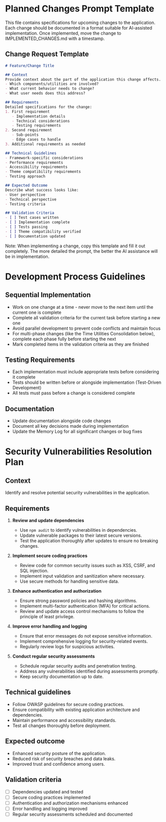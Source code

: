 # Planned Changes Prompt Template
This file contains specifications for upcoming changes to the application. Each change should be documented in a format suitable for AI-assisted implementation. Once implemented, move the change to IMPLEMENTED_CHANGES.md with a timestamp.

## Change Request Template
```markdown
# Feature/Change Title

## Context
Provide context about the part of the application this change affects.
- Which components/utilities are involved?
- What current behavior needs to change?
- What user needs does this address?

## Requirements
Detailed specifications for the change:
1. First requirement
   - Implementation details
   - Technical considerations
   - Testing requirements
2. Second requirement
   - Sub-points
   - Edge cases to handle
3. Additional requirements as needed

## Technical Guidelines
- Framework-specific considerations
- Performance requirements
- Accessibility requirements
- Theme compatibility requirements
- Testing approach

## Expected Outcome
Describe what success looks like:
- User perspective
- Technical perspective
- Testing criteria

## Validation Criteria
- [ ] Test cases written
- [ ] Implementation complete
- [ ] Tests passing
- [ ] Theme compatibility verified
- [ ] Documentation updated
```

Note: When implementing a change, copy this template and fill it out completely. The more detailed the prompt, the better the AI assistance will be in implementation.

# Development Process Guidelines

## Sequential Implementation
- Work on one change at a time - never move to the next item until the current one is complete
- Complete all validation criteria for the current task before starting a new one
- Avoid parallel development to prevent code conflicts and maintain focus
- For multi-phase changes (like the Time Utilities Consolidation below), complete each phase fully before starting the next
- Mark completed items in the validation criteria as they are finished

## Testing Requirements
- Each implementation must include appropriate tests before considering it complete
- Tests should be written before or alongside implementation (Test-Driven Development)
- All tests must pass before a change is considered complete

## Documentation
- Update documentation alongside code changes
- Document all key decisions made during implementation
- Update the Memory Log for all significant changes or bug fixes

# Security Vulnerabilities Resolution Plan

## Context
Identify and resolve potential security vulnerabilities in the application.

## Requirements
1. **Review and update dependencies**
   - Use `npm audit` to identify vulnerabilities in dependencies.
   - Update vulnerable packages to their latest secure versions.
   - Test the application thoroughly after updates to ensure no breaking changes.

2. **Implement secure coding practices**
   - Review code for common security issues such as XSS, CSRF, and SQL injection.
   - Implement input validation and sanitization where necessary.
   - Use secure methods for handling sensitive data.

3. **Enhance authentication and authorization**
   - Ensure strong password policies and hashing algorithms.
   - Implement multi-factor authentication (MFA) for critical actions.
   - Review and update access control mechanisms to follow the principle of least privilege.

4. **Improve error handling and logging**
   - Ensure that error messages do not expose sensitive information.
   - Implement comprehensive logging for security-related events.
   - Regularly review logs for suspicious activities.

5. **Conduct regular security assessments**
   - Schedule regular security audits and penetration testing.
   - Address any vulnerabilities identified during assessments promptly.
   - Keep security documentation up to date.

## Technical guidelines
- Follow OWASP guidelines for secure coding practices.
- Ensure compatibility with existing application architecture and dependencies.
- Maintain performance and accessibility standards.
- Test all changes thoroughly before deployment.

## Expected outcome
- Enhanced security posture of the application.
- Reduced risk of security breaches and data leaks.
- Improved trust and confidence among users.

## Validation criteria
- [ ] Dependencies updated and tested
- [ ] Secure coding practices implemented
- [ ] Authentication and authorization mechanisms enhanced
- [ ] Error handling and logging improved
- [ ] Regular security assessments scheduled and documented
